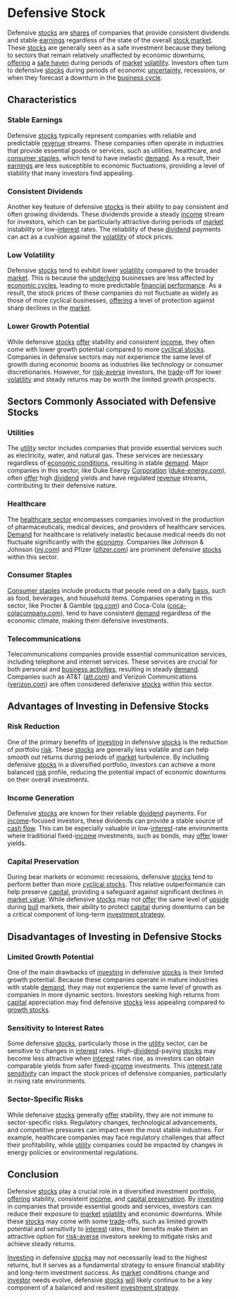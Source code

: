 # Defensive Stock

Defensive [stocks](../s/stock.md) are [shares](../s/shares.md) of companies that provide consistent dividends and stable [earnings](../e/earnings.md) regardless of the state of the overall [stock market](../s/stock_market.md). These [stocks](../s/stock.md) are generally seen as a safe investment because they belong to sectors that remain relatively unaffected by economic downturns, [offering](../o/offering.md) a [safe haven](../s/safe_haven.md) during periods of [market](../m/market.md) [volatility](../v/volatility.md). Investors often turn to defensive [stocks](../s/stock.md) during periods of economic [uncertainty](../u/uncertainty_in_trading.md), recessions, or when they forecast a downturn in the [business cycle](../b/business_cycle.md).

## Characteristics

### Stable Earnings

Defensive [stocks](../s/stock.md) typically represent companies with reliable and predictable [revenue](../r/revenue.md) streams. These companies often operate in industries that provide essential goods or services, such as utilities, healthcare, and [consumer staples](../c/consumer_staples.md), which tend to have inelastic [demand](../d/demand.md). As a result, their [earnings](../e/earnings.md) are less susceptible to economic fluctuations, providing a level of stability that many investors find appealing.

### Consistent Dividends

Another key feature of defensive [stocks](../s/stock.md) is their ability to pay consistent and often growing dividends. These dividends provide a steady [income](../i/income.md) stream for investors, which can be particularly attractive during periods of [market](../m/market.md) instability or low-[interest](../i/interest.md) rates. The reliability of these [dividend](../d/dividend.md) payments can act as a cushion against the [volatility](../v/volatility.md) of stock prices.

### Low Volatility

Defensive [stocks](../s/stock.md) tend to exhibit lower [volatility](../v/volatility.md) compared to the broader [market](../m/market.md). This is because the [underlying](../u/underlying.md) businesses are less affected by [economic cycles](../e/economic_cycles.md), leading to more predictable [financial performance](../f/financial_performance.md). As a result, the stock prices of these companies do not fluctuate as widely as those of more cyclical businesses, [offering](../o/offering.md) a level of protection against sharp declines in the [market](../m/market.md).

### Lower Growth Potential

While defensive [stocks](../s/stock.md) [offer](../o/offer.md) stability and consistent [income](../i/income.md), they often come with lower growth potential compared to more [cyclical stocks](../c/cyclical_stocks.md). Companies in defensive sectors may not experience the same level of growth during economic booms as industries like technology or consumer discretionaries. However, for [risk-averse](../r/risk-averse.md) investors, the [trade](../t/trade.md)-off for lower [volatility](../v/volatility.md) and steady returns may be worth the limited growth prospects.

## Sectors Commonly Associated with Defensive Stocks

### Utilities

The [utility](../u/utility.md) sector includes companies that provide essential services such as electricity, water, and natural gas. These services are necessary regardless of [economic conditions](../e/economic_conditions.md), resulting in stable [demand](../d/demand.md). Major companies in this sector, like Duke Energy [Corporation](../c/corporation.md) ([duke-energy.com](https://www.duke-energy.com/)), often [offer](../o/offer.md) high [dividend](../d/dividend.md) yields and have regulated [revenue](../r/revenue.md) streams, contributing to their defensive nature.

### Healthcare

The [healthcare sector](../h/healthcare_sector.md) encompasses companies involved in the production of pharmaceuticals, medical devices, and providers of healthcare services. [Demand](../d/demand.md) for healthcare is relatively inelastic because medical needs do not fluctuate significantly with the [economy](../e/economy.md). Companies like Johnson & Johnson ([jnj.com](https://www.jnj.com/)) and Pfizer ([pfizer.com](https://www.pfizer.com/)) are prominent defensive [stocks](../s/stock.md) within this sector.

### Consumer Staples

[Consumer staples](../c/consumer_staples.md) include products that people need on a daily [basis](../b/basis.md), such as food, beverages, and household items. Companies operating in this sector, like Procter & Gamble ([pg.com](https://www.pg.com/)) and Coca-Cola ([coca-colacompany.com](https://www.coca-colacompany.com/)), tend to have consistent [demand](../d/demand.md) regardless of the economic climate, making them defensive investments.

### Telecommunications

Telecommunications companies provide essential communication services, including telephone and internet services. These services are crucial for both personal and [business activities](../b/business_activities.md), resulting in steady [demand](../d/demand.md). Companies such as AT&T ([att.com](https://www.att.com/)) and Verizon Communications ([verizon.com](https://www.verizon.com/)) are often considered defensive [stocks](../s/stock.md) within this sector.

## Advantages of Investing in Defensive Stocks

### Risk Reduction

One of the primary benefits of [investing](../i/investing.md) in defensive [stocks](../s/stock.md) is the reduction of portfolio [risk](../r/risk.md). These [stocks](../s/stock.md) are generally less volatile and can help smooth out returns during periods of [market](../m/market.md) turbulence. By including defensive [stocks](../s/stock.md) in a diversified portfolio, investors can achieve a more balanced [risk](../r/risk.md) profile, reducing the potential impact of economic downturns on their overall investments.

### Income Generation

Defensive [stocks](../s/stock.md) are known for their reliable [dividend](../d/dividend.md) payments. For [income](../i/income.md)-focused investors, these dividends can provide a stable source of [cash flow](../c/cash_flow.md). This can be especially valuable in low-[interest](../i/interest.md)-rate environments where traditional fixed-[income](../i/income.md) investments, such as bonds, may [offer](../o/offer.md) lower yields.

### Capital Preservation

During bear markets or economic recessions, defensive [stocks](../s/stock.md) tend to perform better than more [cyclical stocks](../c/cyclical_stocks.md). This relative outperformance can help preserve [capital](../c/capital.md), providing a safeguard against significant declines in [market value](../m/market_value.md). While defensive [stocks](../s/stock.md) may not [offer](../o/offer.md) the same level of [upside](../u/upside.md) during [bull](../b/bull.md) markets, their ability to protect [capital](../c/capital.md) during downturns can be a critical component of long-term [investment strategy](../i/investment_strategy.md).

## Disadvantages of Investing in Defensive Stocks

### Limited Growth Potential

One of the main drawbacks of [investing](../i/investing.md) in defensive [stocks](../s/stock.md) is their limited growth potential. Because these companies operate in mature industries with stable [demand](../d/demand.md), they may not experience the same level of growth as companies in more dynamic sectors. Investors seeking high returns from [capital](../c/capital.md) appreciation may find defensive [stocks](../s/stock.md) less appealing compared to [growth stocks](../g/growth_stocks.md).

### Sensitivity to Interest Rates

Some defensive [stocks](../s/stock.md), particularly those in the [utility](../u/utility.md) sector, can be sensitive to changes in [interest](../i/interest.md) rates. High-[dividend](../d/dividend.md)-paying [stocks](../s/stock.md) may become less attractive when [interest](../i/interest.md) rates rise, as investors can obtain comparable yields from safer fixed-[income](../i/income.md) investments. This [interest rate sensitivity](../i/interest_rate_sensitivity.md) can impact the stock prices of defensive companies, particularly in rising rate environments.

### Sector-Specific Risks

While defensive [stocks](../s/stock.md) generally [offer](../o/offer.md) stability, they are not immune to sector-specific risks. Regulatory changes, technological advancements, and competitive pressures can impact even the most stable industries. For example, healthcare companies may face regulatory challenges that affect their profitability, while [utility](../u/utility.md) companies could be impacted by changes in energy policies or environmental regulations.

## Conclusion

Defensive [stocks](../s/stock.md) play a crucial role in a diversified investment portfolio, [offering](../o/offering.md) stability, consistent [income](../i/income.md), and [capital preservation](../c/capital_preservation.md). By [investing](../i/investing.md) in companies that provide essential goods and services, investors can reduce their exposure to [market](../m/market.md) [volatility](../v/volatility.md) and economic downturns. While these [stocks](../s/stock.md) may come with some [trade](../t/trade.md)-offs, such as limited growth potential and sensitivity to [interest](../i/interest.md) rates, their benefits make them an attractive option for [risk-averse](../r/risk-averse.md) investors seeking to mitigate risks and achieve steady returns.

[Investing](../i/investing.md) in defensive [stocks](../s/stock.md) may not necessarily lead to the highest returns, but it serves as a fundamental strategy to ensure financial stability and long-term investment success. As [market](../m/market.md) conditions change and [investor](../i/investor.md) needs evolve, defensive [stocks](../s/stock.md) [will](../w/will.md) likely continue to be a key component of a balanced and resilient [investment strategy](../i/investment_strategy.md).